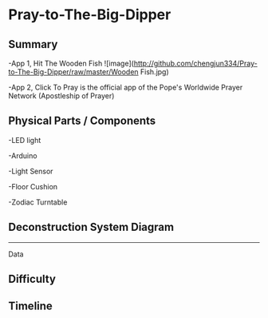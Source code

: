 # Pray-to-The-Big-Dipper

## Summary

-App 1, Hit The Wooden Fish
 ![image](http://github.com/chengjun334/Pray-to-The-Big-Dipper/raw/master/Wooden Fish.jpg)

-App 2, Click To Pray is the official app of the Pope's Worldwide Prayer Network (Apostleship of Prayer)

## Physical Parts / Components

-LED light

-Arduino

-Light Sensor

-Floor Cushion

-Zodiac Turntable

## Deconstruction System Diagram

-----------------------------
Data

## Difficulty 

## Timeline


